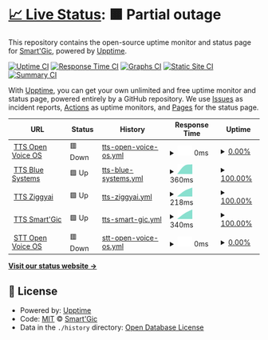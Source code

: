 # [📈 Live Status](https://smartgic.github.io/upptime-status): <!--live status--> **🟧 Partial outage**

This repository contains the open-source uptime monitor and status page for [Smart'Gic](https://smartgic.io), powered by [Upptime](https://github.com/upptime/upptime).

[![Uptime CI](https://github.com/smartgic/upptime-status/workflows/Uptime%20CI/badge.svg)](https://github.com/smartgic/upptime-status/actions?query=workflow%3A%22Uptime+CI%22)
[![Response Time CI](https://github.com/smartgic/upptime-status/workflows/Response%20Time%20CI/badge.svg)](https://github.com/smartgic/upptime-status/actions?query=workflow%3A%22Response+Time+CI%22)
[![Graphs CI](https://github.com/smartgic/upptime-status/workflows/Graphs%20CI/badge.svg)](https://github.com/smartgic/upptime-status/actions?query=workflow%3A%22Graphs+CI%22)
[![Static Site CI](https://github.com/smartgic/upptime-status/workflows/Static%20Site%20CI/badge.svg)](https://github.com/smartgic/upptime-status/actions?query=workflow%3A%22Static+Site+CI%22)
[![Summary CI](https://github.com/smartgic/upptime-status/workflows/Summary%20CI/badge.svg)](https://github.com/smartgic/upptime-status/actions?query=workflow%3A%22Summary+CI%22)

With [Upptime](https://upptime.js.org), you can get your own unlimited and free uptime monitor and status page, powered entirely by a GitHub repository. We use [Issues](https://github.com/smartgic/upptime-status/issues) as incident reports, [Actions](https://github.com/smartgic/upptime-status/actions) as uptime monitors, and [Pages](https://smartgic.github.io/upptime-status) for the status page.

<!--start: status pages-->
<!-- This summary is generated by Upptime (https://github.com/upptime/upptime) -->
<!-- Do not edit this manually, your changes will be overwritten -->
<!-- prettier-ignore -->
| URL | Status | History | Response Time | Uptime |
| --- | ------ | ------- | ------------- | ------ |
| <img alt="" src="https://mycroft.ai/wp-content/uploads/2022/06/Mimic_color_600px.png" height="13"> [TTS Open Voice OS](https://tts.openvoice.os/api/healthcheck) | 🟥 Down | [tts-open-voice-os.yml](https://github.com/smartgic/status/commits/HEAD/history/tts-open-voice-os.yml) | <details><summary><img alt="Response time graph" src="./graphs/tts-open-voice-os/response-time-week.png" height="20"> 0ms</summary><br><a href="https://smartgic.github.io/status/history/tts-open-voice-os"><img alt="Response time 0" src="https://img.shields.io/endpoint?url=https%3A%2F%2Fraw.githubusercontent.com%2Fsmartgic%2Fstatus%2FHEAD%2Fapi%2Ftts-open-voice-os%2Fresponse-time.json"></a><br><a href="https://smartgic.github.io/status/history/tts-open-voice-os"><img alt="24-hour response time 0" src="https://img.shields.io/endpoint?url=https%3A%2F%2Fraw.githubusercontent.com%2Fsmartgic%2Fstatus%2FHEAD%2Fapi%2Ftts-open-voice-os%2Fresponse-time-day.json"></a><br><a href="https://smartgic.github.io/status/history/tts-open-voice-os"><img alt="7-day response time 0" src="https://img.shields.io/endpoint?url=https%3A%2F%2Fraw.githubusercontent.com%2Fsmartgic%2Fstatus%2FHEAD%2Fapi%2Ftts-open-voice-os%2Fresponse-time-week.json"></a><br><a href="https://smartgic.github.io/status/history/tts-open-voice-os"><img alt="30-day response time 0" src="https://img.shields.io/endpoint?url=https%3A%2F%2Fraw.githubusercontent.com%2Fsmartgic%2Fstatus%2FHEAD%2Fapi%2Ftts-open-voice-os%2Fresponse-time-month.json"></a><br><a href="https://smartgic.github.io/status/history/tts-open-voice-os"><img alt="1-year response time 0" src="https://img.shields.io/endpoint?url=https%3A%2F%2Fraw.githubusercontent.com%2Fsmartgic%2Fstatus%2FHEAD%2Fapi%2Ftts-open-voice-os%2Fresponse-time-year.json"></a></details> | <details><summary><a href="https://smartgic.github.io/status/history/tts-open-voice-os">0.00%</a></summary><a href="https://smartgic.github.io/status/history/tts-open-voice-os"><img alt="All-time uptime 0.00%" src="https://img.shields.io/endpoint?url=https%3A%2F%2Fraw.githubusercontent.com%2Fsmartgic%2Fstatus%2FHEAD%2Fapi%2Ftts-open-voice-os%2Fuptime.json"></a><br><a href="https://smartgic.github.io/status/history/tts-open-voice-os"><img alt="24-hour uptime 0.00%" src="https://img.shields.io/endpoint?url=https%3A%2F%2Fraw.githubusercontent.com%2Fsmartgic%2Fstatus%2FHEAD%2Fapi%2Ftts-open-voice-os%2Fuptime-day.json"></a><br><a href="https://smartgic.github.io/status/history/tts-open-voice-os"><img alt="7-day uptime 0.00%" src="https://img.shields.io/endpoint?url=https%3A%2F%2Fraw.githubusercontent.com%2Fsmartgic%2Fstatus%2FHEAD%2Fapi%2Ftts-open-voice-os%2Fuptime-week.json"></a><br><a href="https://smartgic.github.io/status/history/tts-open-voice-os"><img alt="30-day uptime 0.00%" src="https://img.shields.io/endpoint?url=https%3A%2F%2Fraw.githubusercontent.com%2Fsmartgic%2Fstatus%2FHEAD%2Fapi%2Ftts-open-voice-os%2Fuptime-month.json"></a><br><a href="https://smartgic.github.io/status/history/tts-open-voice-os"><img alt="1-year uptime 0.00%" src="https://img.shields.io/endpoint?url=https%3A%2F%2Fraw.githubusercontent.com%2Fsmartgic%2Fstatus%2FHEAD%2Fapi%2Ftts-open-voice-os%2Fuptime-year.json"></a></details>
| <img alt="" src="https://mycroft.ai/wp-content/uploads/2022/06/Mimic_color_600px.png" height="13"> [TTS Blue Systems](http://mycroft.blue-systems.com:59125/api/healthcheck) | 🟩 Up | [tts-blue-systems.yml](https://github.com/smartgic/status/commits/HEAD/history/tts-blue-systems.yml) | <details><summary><img alt="Response time graph" src="./graphs/tts-blue-systems/response-time-week.png" height="20"> 360ms</summary><br><a href="https://smartgic.github.io/status/history/tts-blue-systems"><img alt="Response time 360" src="https://img.shields.io/endpoint?url=https%3A%2F%2Fraw.githubusercontent.com%2Fsmartgic%2Fstatus%2FHEAD%2Fapi%2Ftts-blue-systems%2Fresponse-time.json"></a><br><a href="https://smartgic.github.io/status/history/tts-blue-systems"><img alt="24-hour response time 360" src="https://img.shields.io/endpoint?url=https%3A%2F%2Fraw.githubusercontent.com%2Fsmartgic%2Fstatus%2FHEAD%2Fapi%2Ftts-blue-systems%2Fresponse-time-day.json"></a><br><a href="https://smartgic.github.io/status/history/tts-blue-systems"><img alt="7-day response time 360" src="https://img.shields.io/endpoint?url=https%3A%2F%2Fraw.githubusercontent.com%2Fsmartgic%2Fstatus%2FHEAD%2Fapi%2Ftts-blue-systems%2Fresponse-time-week.json"></a><br><a href="https://smartgic.github.io/status/history/tts-blue-systems"><img alt="30-day response time 360" src="https://img.shields.io/endpoint?url=https%3A%2F%2Fraw.githubusercontent.com%2Fsmartgic%2Fstatus%2FHEAD%2Fapi%2Ftts-blue-systems%2Fresponse-time-month.json"></a><br><a href="https://smartgic.github.io/status/history/tts-blue-systems"><img alt="1-year response time 360" src="https://img.shields.io/endpoint?url=https%3A%2F%2Fraw.githubusercontent.com%2Fsmartgic%2Fstatus%2FHEAD%2Fapi%2Ftts-blue-systems%2Fresponse-time-year.json"></a></details> | <details><summary><a href="https://smartgic.github.io/status/history/tts-blue-systems">100.00%</a></summary><a href="https://smartgic.github.io/status/history/tts-blue-systems"><img alt="All-time uptime 100.00%" src="https://img.shields.io/endpoint?url=https%3A%2F%2Fraw.githubusercontent.com%2Fsmartgic%2Fstatus%2FHEAD%2Fapi%2Ftts-blue-systems%2Fuptime.json"></a><br><a href="https://smartgic.github.io/status/history/tts-blue-systems"><img alt="24-hour uptime 100.00%" src="https://img.shields.io/endpoint?url=https%3A%2F%2Fraw.githubusercontent.com%2Fsmartgic%2Fstatus%2FHEAD%2Fapi%2Ftts-blue-systems%2Fuptime-day.json"></a><br><a href="https://smartgic.github.io/status/history/tts-blue-systems"><img alt="7-day uptime 100.00%" src="https://img.shields.io/endpoint?url=https%3A%2F%2Fraw.githubusercontent.com%2Fsmartgic%2Fstatus%2FHEAD%2Fapi%2Ftts-blue-systems%2Fuptime-week.json"></a><br><a href="https://smartgic.github.io/status/history/tts-blue-systems"><img alt="30-day uptime 100.00%" src="https://img.shields.io/endpoint?url=https%3A%2F%2Fraw.githubusercontent.com%2Fsmartgic%2Fstatus%2FHEAD%2Fapi%2Ftts-blue-systems%2Fuptime-month.json"></a><br><a href="https://smartgic.github.io/status/history/tts-blue-systems"><img alt="1-year uptime 100.00%" src="https://img.shields.io/endpoint?url=https%3A%2F%2Fraw.githubusercontent.com%2Fsmartgic%2Fstatus%2FHEAD%2Fapi%2Ftts-blue-systems%2Fuptime-year.json"></a></details>
| <img alt="" src="https://mycroft.ai/wp-content/uploads/2022/06/Mimic_color_600px.png" height="13"> [TTS Ziggyai](https://mimic3.ziggyai.online/api/healthcheck) | 🟩 Up | [tts-ziggyai.yml](https://github.com/smartgic/status/commits/HEAD/history/tts-ziggyai.yml) | <details><summary><img alt="Response time graph" src="./graphs/tts-ziggyai/response-time-week.png" height="20"> 218ms</summary><br><a href="https://smartgic.github.io/status/history/tts-ziggyai"><img alt="Response time 218" src="https://img.shields.io/endpoint?url=https%3A%2F%2Fraw.githubusercontent.com%2Fsmartgic%2Fstatus%2FHEAD%2Fapi%2Ftts-ziggyai%2Fresponse-time.json"></a><br><a href="https://smartgic.github.io/status/history/tts-ziggyai"><img alt="24-hour response time 218" src="https://img.shields.io/endpoint?url=https%3A%2F%2Fraw.githubusercontent.com%2Fsmartgic%2Fstatus%2FHEAD%2Fapi%2Ftts-ziggyai%2Fresponse-time-day.json"></a><br><a href="https://smartgic.github.io/status/history/tts-ziggyai"><img alt="7-day response time 218" src="https://img.shields.io/endpoint?url=https%3A%2F%2Fraw.githubusercontent.com%2Fsmartgic%2Fstatus%2FHEAD%2Fapi%2Ftts-ziggyai%2Fresponse-time-week.json"></a><br><a href="https://smartgic.github.io/status/history/tts-ziggyai"><img alt="30-day response time 218" src="https://img.shields.io/endpoint?url=https%3A%2F%2Fraw.githubusercontent.com%2Fsmartgic%2Fstatus%2FHEAD%2Fapi%2Ftts-ziggyai%2Fresponse-time-month.json"></a><br><a href="https://smartgic.github.io/status/history/tts-ziggyai"><img alt="1-year response time 218" src="https://img.shields.io/endpoint?url=https%3A%2F%2Fraw.githubusercontent.com%2Fsmartgic%2Fstatus%2FHEAD%2Fapi%2Ftts-ziggyai%2Fresponse-time-year.json"></a></details> | <details><summary><a href="https://smartgic.github.io/status/history/tts-ziggyai">100.00%</a></summary><a href="https://smartgic.github.io/status/history/tts-ziggyai"><img alt="All-time uptime 100.00%" src="https://img.shields.io/endpoint?url=https%3A%2F%2Fraw.githubusercontent.com%2Fsmartgic%2Fstatus%2FHEAD%2Fapi%2Ftts-ziggyai%2Fuptime.json"></a><br><a href="https://smartgic.github.io/status/history/tts-ziggyai"><img alt="24-hour uptime 100.00%" src="https://img.shields.io/endpoint?url=https%3A%2F%2Fraw.githubusercontent.com%2Fsmartgic%2Fstatus%2FHEAD%2Fapi%2Ftts-ziggyai%2Fuptime-day.json"></a><br><a href="https://smartgic.github.io/status/history/tts-ziggyai"><img alt="7-day uptime 100.00%" src="https://img.shields.io/endpoint?url=https%3A%2F%2Fraw.githubusercontent.com%2Fsmartgic%2Fstatus%2FHEAD%2Fapi%2Ftts-ziggyai%2Fuptime-week.json"></a><br><a href="https://smartgic.github.io/status/history/tts-ziggyai"><img alt="30-day uptime 100.00%" src="https://img.shields.io/endpoint?url=https%3A%2F%2Fraw.githubusercontent.com%2Fsmartgic%2Fstatus%2FHEAD%2Fapi%2Ftts-ziggyai%2Fuptime-month.json"></a><br><a href="https://smartgic.github.io/status/history/tts-ziggyai"><img alt="1-year uptime 100.00%" src="https://img.shields.io/endpoint?url=https%3A%2F%2Fraw.githubusercontent.com%2Fsmartgic%2Fstatus%2FHEAD%2Fapi%2Ftts-ziggyai%2Fuptime-year.json"></a></details>
| <img alt="" src="https://mycroft.ai/wp-content/uploads/2022/06/Mimic_color_600px.png" height="13"> [TTS Smart'Gic](https://tts.smartgic.io/mimic3/api/healthcheck) | 🟩 Up | [tts-smart-gic.yml](https://github.com/smartgic/status/commits/HEAD/history/tts-smart-gic.yml) | <details><summary><img alt="Response time graph" src="./graphs/tts-smart-gic/response-time-week.png" height="20"> 340ms</summary><br><a href="https://smartgic.github.io/status/history/tts-smart-gic"><img alt="Response time 340" src="https://img.shields.io/endpoint?url=https%3A%2F%2Fraw.githubusercontent.com%2Fsmartgic%2Fstatus%2FHEAD%2Fapi%2Ftts-smart-gic%2Fresponse-time.json"></a><br><a href="https://smartgic.github.io/status/history/tts-smart-gic"><img alt="24-hour response time 340" src="https://img.shields.io/endpoint?url=https%3A%2F%2Fraw.githubusercontent.com%2Fsmartgic%2Fstatus%2FHEAD%2Fapi%2Ftts-smart-gic%2Fresponse-time-day.json"></a><br><a href="https://smartgic.github.io/status/history/tts-smart-gic"><img alt="7-day response time 340" src="https://img.shields.io/endpoint?url=https%3A%2F%2Fraw.githubusercontent.com%2Fsmartgic%2Fstatus%2FHEAD%2Fapi%2Ftts-smart-gic%2Fresponse-time-week.json"></a><br><a href="https://smartgic.github.io/status/history/tts-smart-gic"><img alt="30-day response time 340" src="https://img.shields.io/endpoint?url=https%3A%2F%2Fraw.githubusercontent.com%2Fsmartgic%2Fstatus%2FHEAD%2Fapi%2Ftts-smart-gic%2Fresponse-time-month.json"></a><br><a href="https://smartgic.github.io/status/history/tts-smart-gic"><img alt="1-year response time 340" src="https://img.shields.io/endpoint?url=https%3A%2F%2Fraw.githubusercontent.com%2Fsmartgic%2Fstatus%2FHEAD%2Fapi%2Ftts-smart-gic%2Fresponse-time-year.json"></a></details> | <details><summary><a href="https://smartgic.github.io/status/history/tts-smart-gic">100.00%</a></summary><a href="https://smartgic.github.io/status/history/tts-smart-gic"><img alt="All-time uptime 100.00%" src="https://img.shields.io/endpoint?url=https%3A%2F%2Fraw.githubusercontent.com%2Fsmartgic%2Fstatus%2FHEAD%2Fapi%2Ftts-smart-gic%2Fuptime.json"></a><br><a href="https://smartgic.github.io/status/history/tts-smart-gic"><img alt="24-hour uptime 100.00%" src="https://img.shields.io/endpoint?url=https%3A%2F%2Fraw.githubusercontent.com%2Fsmartgic%2Fstatus%2FHEAD%2Fapi%2Ftts-smart-gic%2Fuptime-day.json"></a><br><a href="https://smartgic.github.io/status/history/tts-smart-gic"><img alt="7-day uptime 100.00%" src="https://img.shields.io/endpoint?url=https%3A%2F%2Fraw.githubusercontent.com%2Fsmartgic%2Fstatus%2FHEAD%2Fapi%2Ftts-smart-gic%2Fuptime-week.json"></a><br><a href="https://smartgic.github.io/status/history/tts-smart-gic"><img alt="30-day uptime 100.00%" src="https://img.shields.io/endpoint?url=https%3A%2F%2Fraw.githubusercontent.com%2Fsmartgic%2Fstatus%2FHEAD%2Fapi%2Ftts-smart-gic%2Fuptime-month.json"></a><br><a href="https://smartgic.github.io/status/history/tts-smart-gic"><img alt="1-year uptime 100.00%" src="https://img.shields.io/endpoint?url=https%3A%2F%2Fraw.githubusercontent.com%2Fsmartgic%2Fstatus%2FHEAD%2Fapi%2Ftts-smart-gic%2Fuptime-year.json"></a></details>
| <img alt="" src="https://icons.duckduckgo.com/ip3/stt.openvoice.os.ico" height="13"> [STT Open Voice OS](https://stt.openvoice.os/stt) | 🟥 Down | [stt-open-voice-os.yml](https://github.com/smartgic/status/commits/HEAD/history/stt-open-voice-os.yml) | <details><summary><img alt="Response time graph" src="./graphs/stt-open-voice-os/response-time-week.png" height="20"> 0ms</summary><br><a href="https://smartgic.github.io/status/history/stt-open-voice-os"><img alt="Response time 0" src="https://img.shields.io/endpoint?url=https%3A%2F%2Fraw.githubusercontent.com%2Fsmartgic%2Fstatus%2FHEAD%2Fapi%2Fstt-open-voice-os%2Fresponse-time.json"></a><br><a href="https://smartgic.github.io/status/history/stt-open-voice-os"><img alt="24-hour response time 0" src="https://img.shields.io/endpoint?url=https%3A%2F%2Fraw.githubusercontent.com%2Fsmartgic%2Fstatus%2FHEAD%2Fapi%2Fstt-open-voice-os%2Fresponse-time-day.json"></a><br><a href="https://smartgic.github.io/status/history/stt-open-voice-os"><img alt="7-day response time 0" src="https://img.shields.io/endpoint?url=https%3A%2F%2Fraw.githubusercontent.com%2Fsmartgic%2Fstatus%2FHEAD%2Fapi%2Fstt-open-voice-os%2Fresponse-time-week.json"></a><br><a href="https://smartgic.github.io/status/history/stt-open-voice-os"><img alt="30-day response time 0" src="https://img.shields.io/endpoint?url=https%3A%2F%2Fraw.githubusercontent.com%2Fsmartgic%2Fstatus%2FHEAD%2Fapi%2Fstt-open-voice-os%2Fresponse-time-month.json"></a><br><a href="https://smartgic.github.io/status/history/stt-open-voice-os"><img alt="1-year response time 0" src="https://img.shields.io/endpoint?url=https%3A%2F%2Fraw.githubusercontent.com%2Fsmartgic%2Fstatus%2FHEAD%2Fapi%2Fstt-open-voice-os%2Fresponse-time-year.json"></a></details> | <details><summary><a href="https://smartgic.github.io/status/history/stt-open-voice-os">0.00%</a></summary><a href="https://smartgic.github.io/status/history/stt-open-voice-os"><img alt="All-time uptime 0.00%" src="https://img.shields.io/endpoint?url=https%3A%2F%2Fraw.githubusercontent.com%2Fsmartgic%2Fstatus%2FHEAD%2Fapi%2Fstt-open-voice-os%2Fuptime.json"></a><br><a href="https://smartgic.github.io/status/history/stt-open-voice-os"><img alt="24-hour uptime 0.00%" src="https://img.shields.io/endpoint?url=https%3A%2F%2Fraw.githubusercontent.com%2Fsmartgic%2Fstatus%2FHEAD%2Fapi%2Fstt-open-voice-os%2Fuptime-day.json"></a><br><a href="https://smartgic.github.io/status/history/stt-open-voice-os"><img alt="7-day uptime 0.00%" src="https://img.shields.io/endpoint?url=https%3A%2F%2Fraw.githubusercontent.com%2Fsmartgic%2Fstatus%2FHEAD%2Fapi%2Fstt-open-voice-os%2Fuptime-week.json"></a><br><a href="https://smartgic.github.io/status/history/stt-open-voice-os"><img alt="30-day uptime 0.00%" src="https://img.shields.io/endpoint?url=https%3A%2F%2Fraw.githubusercontent.com%2Fsmartgic%2Fstatus%2FHEAD%2Fapi%2Fstt-open-voice-os%2Fuptime-month.json"></a><br><a href="https://smartgic.github.io/status/history/stt-open-voice-os"><img alt="1-year uptime 0.00%" src="https://img.shields.io/endpoint?url=https%3A%2F%2Fraw.githubusercontent.com%2Fsmartgic%2Fstatus%2FHEAD%2Fapi%2Fstt-open-voice-os%2Fuptime-year.json"></a></details>

<!--end: status pages-->

[**Visit our status website →**](https://smartgic.github.io/upptime-status)

## 📄 License

- Powered by: [Upptime](https://github.com/upptime/upptime)
- Code: [MIT](./LICENSE) © [Smart'Gic](https://smartgic.io)
- Data in the `./history` directory: [Open Database License](https://opendatacommons.org/licenses/odbl/1-0/)
